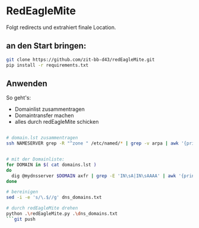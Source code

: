 # RedEagleMite

Folgt redirects und extrahiert finale Location.

## an den Start bringen:

```bash
git clone https://github.com/zit-bb-d43/redEagleMite.git
pip install -r requirements.txt
```

## Anwenden

So geht's:

* Domainlist zusammentragen
* Domaintransfer machen
* alles durch redEagleMite schicken

```bash

# domain.lst zusammentragen
ssh NAMESERVER grep -R "^zone " /etc/named/* | grep -v arpa | awk '{print $2}' | sed 's/\"//g' > domains.lst


# mit der Domainliste:
for DOMAIN in $( cat domains.lst )
do
  dig @mydnsserver $DOMAIN axfr | grep -E 'IN\sA|IN\sAAAA' | awk '{print $1}' >> dns_domains.txt
done

# bereinigen
sed -i -e 's/\.$//g' dns_domains.txt

# durch redEagleMite drehen
python .\redEagleMite.py .\dns_domains.txt
```git push

